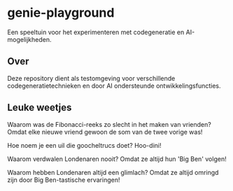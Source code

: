 # genie-playground

Een speeltuin voor het experimenteren met codegeneratie en AI-mogelijkheden.

## Over

Deze repository dient als testomgeving voor verschillende codegeneratietechnieken en door AI ondersteunde ontwikkelingsfuncties.

## Leuke weetjes

Waarom was de Fibonacci-reeks zo slecht in het maken van vrienden?
Omdat elke nieuwe vriend gewoon de som van de twee vorige was!

Hoe noem je een uil die goocheltrucs doet? Hoo-dini!

Waarom verdwalen Londenaren nooit? Omdat ze altijd hun 'Big Ben' volgen!

Waarom hebben Londenaren altijd een glimlach? Omdat ze altijd omringd zijn door Big Ben-tastische ervaringen!

